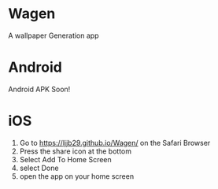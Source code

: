 # Wagen
A wallpaper Generation app

# Android
Android APK Soon!

# iOS
1. Go to https://ljjb29.github.io/Wagen/ on the Safari Browser
2. Press the share icon at the bottom
3. Select Add To Home Screen
4. select Done
5. open the app on your home screen
